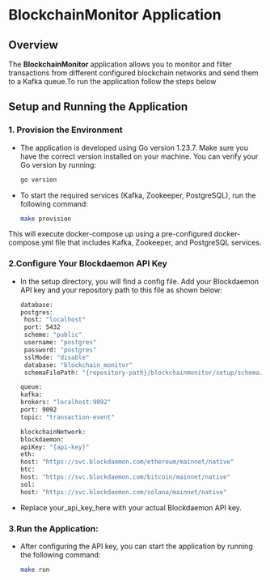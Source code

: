 # BlockchainMonitor Application

## Overview
The **BlockchainMonitor** application allows you to monitor and filter transactions from different configured blockchain networks and send them to a Kafka queue.To run the application follow the steps below

## Setup and Running the Application

### 1. Provision the Environment
- The application is developed using Go version 1.23.7. Make sure you have the correct version installed on your machine. You can verify your Go version by running:
   ```bash
  go version
- To start the required services (Kafka, Zookeeper, PostgreSQL), run the following command:
   ```bash
   make provision

This will execute docker-compose up using a pre-configured docker-compose.yml file that includes Kafka, Zookeeper, and PostgreSQL services.

### 2.Configure Your Blockdaemon API Key
 
- In the setup directory, you will find a config file. Add your Blockdaemon API key and your repository path to this file as shown below:
   ```bash
  database:
  postgres:
    host: "localhost"
    port: 5432
    scheme: "public"
    username: "postgres"
    password: "postgres"
    sslMode: "disable"
    database: "blockchain_monitor"
    schemaFilePath: "{repository-path}/blockchainmonitor/setup/schema.sql"

  queue:
  kafka:
  brokers: "localhost:9092"
  port: 9092
  topic: "transaction-event"
  
  blockchainNetwork:
  blockdaemon:
  apiKey: "{api-key}"
  eth:
  host: "https://svc.blockdaemon.com/ethereum/mainnet/native"
  btc:
  host: "https://svc.blockdaemon.com/bitcoin/mainnet/native"
  sol:
  host: "https://svc.blockdaemon.com/solana/mainnet/native"


- Replace your_api_key_here with your actual Blockdaemon API key.

### 3.Run the Application:

- After configuring the API key, you can start the application by running the following command:
   ```bash
  make run

